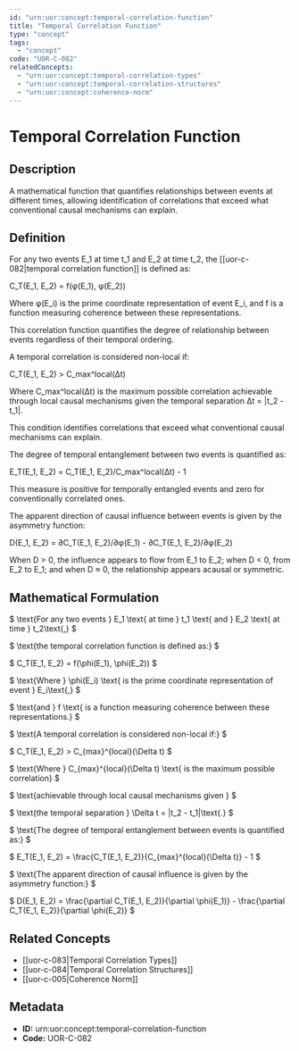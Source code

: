 ```yaml
---
id: "urn:uor:concept:temporal-correlation-function"
title: "Temporal Correlation Function"
type: "concept"
tags:
  - "concept"
code: "UOR-C-082"
relatedConcepts:
  - "urn:uor:concept:temporal-correlation-types"
  - "urn:uor:concept:temporal-correlation-structures"
  - "urn:uor:concept:coherence-norm"
---
```


# Temporal Correlation Function

## Description

A mathematical function that quantifies relationships between events at different times, allowing identification of correlations that exceed what conventional causal mechanisms can explain.

## Definition

For any two events E_1 at time t_1 and E_2 at time t_2, the [[uor-c-082|temporal correlation function]] is defined as:

C_T(E_1, E_2) = f(φ(E_1), φ(E_2))

Where φ(E_i) is the prime coordinate representation of event E_i, and f is a function measuring coherence between these representations.

This correlation function quantifies the degree of relationship between events regardless of their temporal ordering.

A temporal correlation is considered non-local if:

C_T(E_1, E_2) > C_max^local(Δt)

Where C_max^local(Δt) is the maximum possible correlation achievable through local causal mechanisms given the temporal separation Δt = |t_2 - t_1|.

This condition identifies correlations that exceed what conventional causal mechanisms can explain.

The degree of temporal entanglement between two events is quantified as:

E_T(E_1, E_2) = C_T(E_1, E_2)/C_max^local(Δt) - 1

This measure is positive for temporally entangled events and zero for conventionally correlated ones.

The apparent direction of causal influence between events is given by the asymmetry function:

D(E_1, E_2) = ∂C_T(E_1, E_2)/∂φ(E_1) - ∂C_T(E_1, E_2)/∂φ(E_2)

When D > 0, the influence appears to flow from E_1 to E_2; when D < 0, from E_2 to E_1; and when D ≈ 0, the relationship appears acausal or symmetric.

## Mathematical Formulation

$
\text{For any two events } E_1 \text{ at time } t_1 \text{ and } E_2 \text{ at time } t_2\text{,}
$

$
\text{the temporal correlation function is defined as:}
$

$
C_T(E_1, E_2) = f(\phi(E_1), \phi(E_2))
$

$
\text{Where } \phi(E_i) \text{ is the prime coordinate representation of event } E_i\text{,}
$

$
\text{and } f \text{ is a function measuring coherence between these representations.}
$

$
\text{A temporal correlation is considered non-local if:}
$

$
C_T(E_1, E_2) > C_{max}^{local}(\Delta t)
$

$
\text{Where } C_{max}^{local}(\Delta t) \text{ is the maximum possible correlation}
$

$
\text{achievable through local causal mechanisms given }
$

$
\text{the temporal separation } \Delta t = |t_2 - t_1|\text{.}
$

$
\text{The degree of temporal entanglement between events is quantified as:}
$

$
E_T(E_1, E_2) = \frac{C_T(E_1, E_2)}{C_{max}^{local}(\Delta t)} - 1
$

$
\text{The apparent direction of causal influence is given by the asymmetry function:}
$

$
D(E_1, E_2) = \frac{\partial C_T(E_1, E_2)}{\partial \phi(E_1)} - \frac{\partial C_T(E_1, E_2)}{\partial \phi(E_2)}
$

## Related Concepts

- [[uor-c-083|Temporal Correlation Types]]
- [[uor-c-084|Temporal Correlation Structures]]
- [[uor-c-005|Coherence Norm]]

## Metadata

- **ID:** urn:uor:concept:temporal-correlation-function
- **Code:** UOR-C-082
